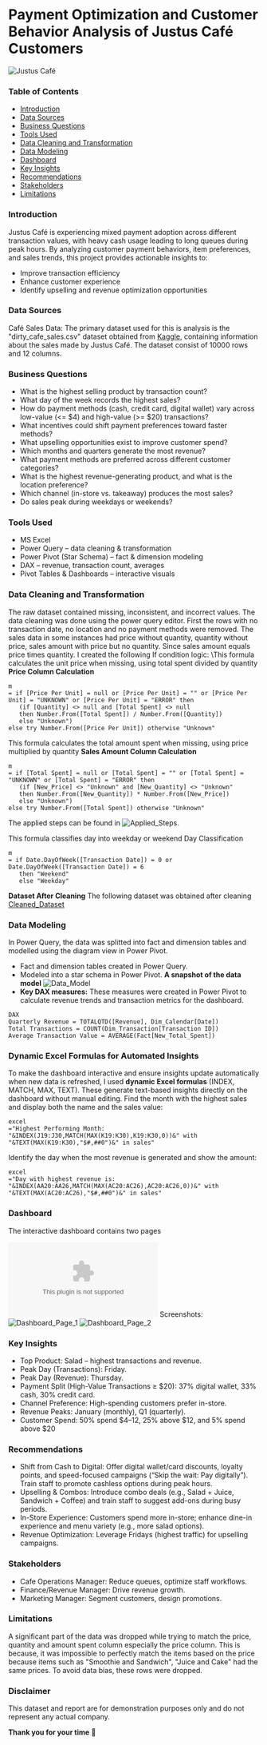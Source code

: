 # Payment Optimization and Customer Behavior Analysis of Justus Café Customers
![Justus Café](cafe.jpg)
### Table of Contents
- [Introduction](#introduction)
- [Data Sources](#data-sources)
- [Business Questions](#business-questions)
- [Tools Used](#tools-used)
- [Data Cleaning and Transformation](#data-cleaning-and-transformation)
- [Data Modeling](#data-modeling)
- [Dashboard](#dashboard)
- [Key Insights](#key-insights)
- [Recommendations](#recommendations)
- [Stakeholders](#stakeholders)
- [Limitations](#limitations)
  
### Introduction
Justus Café is experiencing mixed payment adoption across different transaction values, with heavy cash usage leading to long queues during peak hours. By analyzing customer payment behaviors, item preferences, and sales trends, this project provides actionable insights to:
- Improve transaction efficiency
- Enhance customer experience
- Identify upselling and revenue optimization opportunities
  
### Data Sources
Café Sales Data: The primary dataset used for this is analysis is the "dirty_cafe_sales.csv" dataset obtained from [Kaggle](https://www.kaggle.com/datasets/ahmedmohamed2003/cafe-sales-dirty-data-for-cleaning-training?resource=download), containing information about the sales made by Justus Café. The dataset consist of 10000 rows and 12 columns.

### Business Questions
- What is the highest selling product by transaction count?
- What day of the week records the highest sales?
- How do payment methods (cash, credit card, digital wallet) vary across low-value (<= $4) and high-value (>= $20) transactions?
- What incentives could shift payment preferences toward faster methods?
- What upselling opportunities exist to improve customer spend?
- Which months and quarters generate the most revenue?
- What payment methods are preferred across different customer categories?
- What is the highest revenue-generating product, and what is the location preference?
- Which channel (in-store vs. takeaway) produces the most sales?
- Do sales peak during weekdays or weekends?
### Tools Used
- MS Excel
- Power Query – data cleaning & transformation
- Power Pivot (Star Schema) – fact & dimension modeling
- DAX – revenue, transaction count, averages
- Pivot Tables & Dashboards – interactive visuals
### Data Cleaning and Transformation
The raw dataset contained missing, inconsistent, and incorrect values. The data cleaning was done using the power query editor. First the rows with no transaction date, no location and no payment methods were removed. The sales data in some instances had price without quantity, quantity without price, sales amount with price but no quantity. Since sales amount equals price times quantity. I created the following If condition logic: 
\\This formula calculates the unit price when missing, using total spent divided by quantity
**Price Column Calculation**
```
m
= if [Price Per Unit] = null or [Price Per Unit] = "" or [Price Per Unit] = "UNKNOWN" or [Price Per Unit] = "ERROR" then 
   (if [Quantity] <> null and [Total Spent] <> null 
   then Number.From([Total Spent]) / Number.From([Quantity]) 
   else "Unknown") 
else try Number.From([Price Per Unit]) otherwise "Unknown"
```
This formula calculates the total amount spent when missing, using price multiplied by quantity
**Sales Amount Column Calculation**
```
m
= if [Total Spent] = null or [Total Spent] = "" or [Total Spent] = "UNKNOWN" or [Total Spent] = "ERROR" then 
   (if [New_Price] <> "Unknown" and [New_Quantity] <> "Unknown" 
   then Number.From([New_Quantity]) * Number.From([New_Price]) 
   else "Unknown") 
else try Number.From([Total Spent]) otherwise "Unknown"
```
The applied steps can be found in ![Applied_Steps](Applied_Steps.png). 

This formula classifies day into weekday or weekend
Day Classification
```
m
= if Date.DayOfWeek([Transaction Date]) = 0 or Date.DayOfWeek([Transaction Date]) = 6 
   then "Weekend" 
   else "Weekday"
```
**Dataset After Cleaning**
The following dataset was obtained after cleaning [Cleaned_Dataset](https://github.com/timothyakintayo/Cafe-Sales-Analysis/blob/main/Cleaned_Cafe_Sales_Data.xlsx)
### Data Modeling
In Power Query, the data was splitted into fact and dimension tables and modelled using the diagram view in Power Pivot.
- Fact and dimension tables created in Power Query.
- Modeled into a star schema in Power Pivot.
**A snapshot of the data model** ![Data_Model](data_model.png)
- **Key DAX measures:**
These measures were created in Power Pivot to calculate revenue trends and transaction metrics for the dashboard.
```
DAX
Quarterly Revenue = TOTALQTD([Revenue], Dim_Calendar[Date])
Total Transactions = COUNT(Dim_Transaction[Transaction ID])
Average Transaction Value = AVERAGE(Fact[New_Total_Spent])
```
### Dynamic Excel Formulas for Automated Insights

To make the dashboard interactive and ensure insights update automatically when new data is refreshed, I used **dynamic Excel formulas** (INDEX, MATCH, MAX, TEXT). These generate text-based insights directly on the dashboard without manual editing.
Find the month with the highest sales and display both the name and the sales value:
```
excel
="Highest Performing Month: "&INDEX(J19:J30,MATCH(MAX(K19:K30),K19:K30,0))&" with "&TEXT(MAX(K19:K30),"$#,##0")&" in sales"
```
Identify the day when the most revenue is generated and show the amount: 
```
excel
="Day with highest revenue is: "&INDEX(AA20:AA26,MATCH(MAX(AC20:AC26),AC20:AC26,0))&" with "&TEXT(MAX(AC20:AC26),"$#,##0")&" in sales"
```
### Dashboard
The interactive dashboard contains two pages

![Interactive Dashboard](https://github.com/timothyakintayo/Cafe-Sales-Analysis/blob/main/Cafe_Sales_Analysis.xlsx)
Screenshots:
![Dashboard_Page_1](https://github.com/timothyakintayo/Cafe-Sales-Analysis/blob/main/Cafe_Sales_P1.png)
![Dashboard_Page_2](https://github.com/timothyakintayo/Cafe-Sales-Analysis/blob/main/Cafe_Sales_P2.png)

### Key Insights
- Top Product: Salad – highest transactions and revenue.
- Peak Day (Transactions): Friday.
- Peak Day (Revenue): Thursday.
- Payment Split (High-Value Transactions ≥ $20): 37% digital wallet, 33% cash, 30% credit card.
- Channel Preference: High-spending customers prefer in-store.
- Revenue Peaks: January (monthly), Q1 (quarterly).
- Customer Spend: 50% spend $4–12, 25% above $12, and 5% spend above $20

### Recommendations
- Shift from Cash to Digital: Offer digital wallet/card discounts, loyalty points, and speed-focused campaigns (“Skip the wait: Pay digitally”). Train staff to promote cashless options during peak hours.
- Upselling & Combos: Introduce combo deals (e.g., Salad + Juice, Sandwich + Coffee) and train staff to suggest add-ons during busy periods.
- In-Store Experience: Customers spend more in-store; enhance dine-in experience and menu variety (e.g., more salad options).
- Revenue Optimization: Leverage Fridays (highest traffic) for upselling campaigns.

### Stakeholders
- Cafe Operations Manager: Reduce queues, optimize staff workflows.
- Finance/Revenue Manager: Drive revenue growth.
- Marketing Manager: Segment customers, design promotions.

### Limitations
A significant part of the data was dropped while trying to match the price, quantity and amount spent column especially the price column. This is because, it was impossible to perfectly match the items based on the price because items such as "Smoothie and Sandwich", "Juice and Cake" had the same prices. To avoid data bias, these rows were dropped. 
### Disclaimer
This dataset and report are for demonstration purposes only and do not represent any actual company.

**Thank you for your time** 🙏









